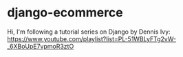 # django-ecommerce

Hi, I'm following a tutorial series on Django by Dennis Ivy:
https://www.youtube.com/playlist?list=PL-51WBLyFTg2vW-_6XBoUpE7vpmoR3ztO

